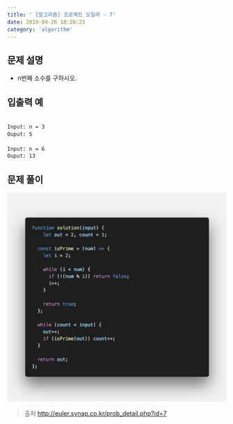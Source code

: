 ```yaml
---
title: ' [알고리즘] 프로젝트 오일러 - 7'
date: 2019-04-26 18:28:23
category: 'algorithm'
---
```


문제 설명
-------

- n번째 소수를 구하시오.

입출력 예
-------
```sh

Input: n = 3
Ouput: 5

Input: n = 6
Ouput: 13

```

문제 풀이
-------

![](../../../assets/euler/euler.7.solution.png)

> 출처  <a href="http://euler.synap.co.kr/prob_detail.php?id=7" target="_blank">http://euler.synap.co.kr/prob_detail.php?id=7</a>
